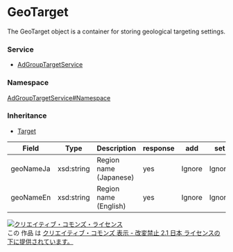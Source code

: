

# GeoTarget

The GeoTarget object is a container for storing geological targeting settings.

### Service

+ [AdGroupTargetService](../../services/AdGroupTargetService.md)

### Namespace

[AdGroupTargetService#Namespace](../../services/AdGroupTargetService.md#namespace)

### Inheritance

+ [Target](./Target.md)

| Field | Type | Description | response | add | set | remove | replace |
| ----- | ---- | ----------- | -------- | --------- | --------- | --------- | --------- |
| geoNameJa | xsd:string | Region name (Japanese) | yes | Ignore | Ignore | Ignore | Ignore | |
| geoNameEn | xsd:string | Region name (English) | yes | Ignore | Ignore | Ignore | Ignore | |

<a rel="license" href="http://creativecommons.org/licenses/by-nd/2.1/jp/"><img alt="クリエイティブ・コモンズ・ライセンス" style="border-width:0" src="https://i.creativecommons.org/l/by-nd/2.1/jp/88x31.png" /></a><br />この 作品 は <a rel="license" href="http://creativecommons.org/licenses/by-nd/2.1/jp/">クリエイティブ・コモンズ 表示 - 改変禁止 2.1 日本 ライセンスの下に提供されています。</a>
